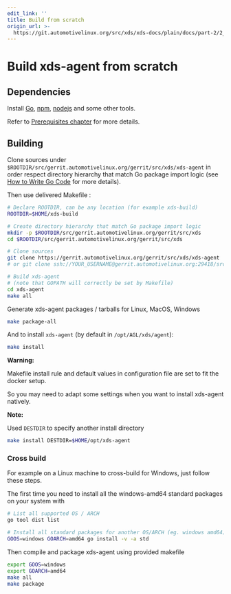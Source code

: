 ```yaml
---
edit_link: ''
title: Build from scratch
origin_url: >-
  https://git.automotivelinux.org/src/xds/xds-docs/plain/docs/part-2/2_xds-agent/1_build.md?h=master
---
```


<!-- WARNING: This file is generated by fetch_docs.js using /home/boron/Documents/AGL/docs-webtemplate/site/_data/tocs/devguides/master/xds-docs-guides-devguides-book.yml -->

# Build xds-agent from scratch

## Dependencies

Install [Go](https://golang.org/doc/install), [npm](https://www.npmjs.com/),
[nodejs](https://nodejs.org/en/) and some other tools.

Refer to [Prerequisites chapter](../1_Prerequisites.html) for more details.

## Building

Clone sources under `$ROOTDIR/src/gerrit.automotivelinux.org/gerrit/src/xds/xds-agent`
in order respect directory hierarchy that match Go package import logic (see
[How to Write Go Code](https://golang.org/doc/code.html) for more details).

Then use delivered Makefile :

```bash
# Declare ROOTDIR, can be any location (for example xds-build)
ROOTDIR=$HOME/xds-build

# Create directory hierarchy that match Go package import logic
mkdir -p $ROOTDIR/src/gerrit.automotivelinux.org/gerrit/src/xds
cd $ROOTDIR/src/gerrit.automotivelinux.org/gerrit/src/xds

# Clone sources
git clone https://gerrit.automotivelinux.org/gerrit/src/xds/xds-agent
# or git clone ssh://YOUR_USERNAME@gerrit.automotivelinux.org:29418/src/xds/xds-agent

# Build xds-agent
# (note that GOPATH will correctly be set by Makefile)
cd xds-agent
make all
```

Generate xds-agent packages / tarballs for Linux, MacOS, Windows

```bash
make package-all
```

And to install `xds-agent` (by default in `/opt/AGL/xds/agent`):

```bash
make install
```

<!-- section-warning -->
**Warning:**

Makefile install rule and default values in configuration file are set
to fit the docker setup.

So you may need to adapt some settings when you want to install xds-agent natively.
<!-- end-section-warning -->

<!-- section-note -->
**Note:**

Used `DESTDIR` to specify another install directory

```bash
make install DESTDIR=$HOME/opt/xds-agent
```

<!-- end-section-note -->

### Cross build

For example on a Linux machine to cross-build for Windows, just follow these steps.

The first time you need to install all the windows-amd64 standard packages on
your system with

```bash
# List all supported OS / ARCH
go tool dist list

# Install all standard packages for another OS/ARCH (eg. windows amd64)
GOOS=windows GOARCH=amd64 go install -v -a std
```

Then compile and package xds-agent using provided makefile

```bash
export GOOS=windows
export GOARCH=amd64
make all
make package
```
